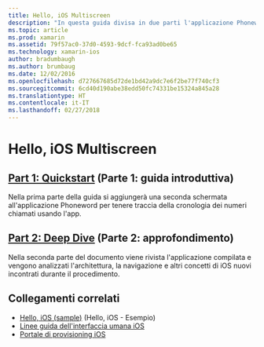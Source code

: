 ```yaml
---
title: Hello, iOS Multiscreen
description: "In questa guida divisa in due parti l'applicazione Phoneword creata nella guida Hello, iOS viene espansa in modo da gestire una seconda schermata. Viene presentato anche lo schema progettuale MVC (Model-View-Controller), viene implementata la prima navigazione iOS e vengono illustrate in modo più approfondito la struttura e la funzionalità dell'applicazione iOS."
ms.topic: article
ms.prod: xamarin
ms.assetid: 79f57ac0-37d0-4593-9dcf-fca93ad0be65
ms.technology: xamarin-ios
author: bradumbaugh
ms.author: brumbaug
ms.date: 12/02/2016
ms.openlocfilehash: d727667685d72de1bd42a9dc7e6f2be77f740cf3
ms.sourcegitcommit: 6cd40d190abe38edd50fc74331be15324a845a28
ms.translationtype: HT
ms.contentlocale: it-IT
ms.lasthandoff: 02/27/2018
---
```

# <a name="hello-ios-multiscreen"></a>Hello, iOS Multiscreen

##  <a name="part-1-quickstartiosget-startedhello-ios-multiscreenhello-ios-multiscreen-quickstartmd"></a>[Part 1: Quickstart](~/ios/get-started/hello-ios-multiscreen/hello-ios-multiscreen-quickstart.md) (Parte 1: guida introduttiva)

Nella prima parte della guida si aggiungerà una seconda schermata all'applicazione Phoneword per tenere traccia della cronologia dei numeri chiamati usando l'app.

##  <a name="part-2-deep-diveiosget-startedhello-ios-multiscreenhello-ios-multiscreen-deepdivemd"></a>[Part 2: Deep Dive](~/ios/get-started/hello-ios-multiscreen/hello-ios-multiscreen-deepdive.md) (Parte 2: approfondimento)



Nella seconda parte del documento viene rivista l'applicazione compilata e vengono analizzati l'architettura, la navigazione e altri concetti di iOS nuovi incontrati durante il procedimento.


## <a name="related-links"></a>Collegamenti correlati

- [Hello, iOS (sample)](https://developer.xamarin.com/samples/monotouch/Hello_iOS/) (Hello, iOS - Esempio)
- [Linee guida dell'interfaccia umana iOS](http://developer.apple.com/library/ios/#documentation/UserExperience/Conceptual/MobileHIG/Introduction/Introduction.html)
- [Portale di provisioning iOS](https://developer.apple.com/ios/manage/overview/index.action)

